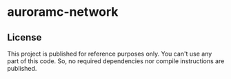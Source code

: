 # auroramc-network

## License

This project is published for reference purposes only. You can't use any part of this code. So, no
required dependencies nor compile instructions are published.